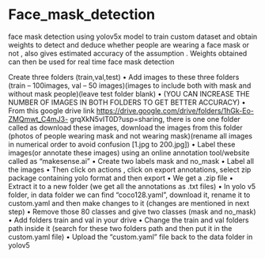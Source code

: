 # Face_mask_detection
face mask detection using yolov5x model to train custom dataset and obtain weights to detect and deduce whether people are wearing a face mask or not , also gives estimated accuracy of the assumption . Weights obtained can then be used for real time face mask detection


Create three folders (train,val,test)
• Add images to these three folders (train – 100images, val – 50 images)(images to include both with
mask and without mask people)(leave test folder blank)
• (YOU CAN INCREASE THE NUMBER OF IMAGES IN BOTH FOLDERS TO GET BETTER ACCURACY)
• From this google drive link https://drive.google.com/drive/folders/1hGk-Eo-ZMQmwt_C4mJ3-
grqXkN5vIT0D?usp=sharing, there is one one folder called as download these images, download the
images from this folder (photos of people wearing mask and not wearing mask)(rename all images in
numerical order to avoid confusion [1.jpg to 200.jpg])
• Label these images(or annotate these images) using an online annotation tool/website called as
“makesense.ai”
• Create two labels mask and no_mask
• Label all the images
• Then click on actions , click on export annotations, select zip package containing yolo format and
then export
• We get a .zip file
• Extract it to a new folder (we get all the annotations as .txt files)
• In yolo v5 folder, in data folder we can find “coco128.yaml”, download it, rename it to custom.yaml
and then make changes to it (changes are mentioned in next step)
• Remove those 80 classes and give two classes (mask and no_mask)
• Add folders train and val in your drive
• Change the train and val folders path inside it (search for these two folders path and then put it in
the custom.yaml file)
• Upload the “custom.yaml” file back to the data folder in yolov5
